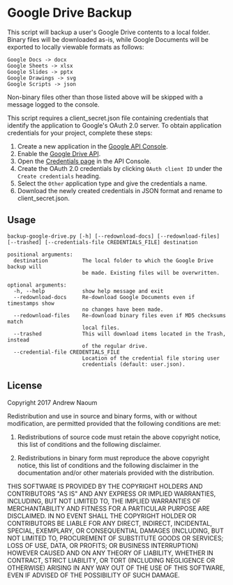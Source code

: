 # Google Drive Backup

This script will backup a user's Google Drive contents to a local folder. Binary files will be downloaded as-is, while Google Documents will be exported to locally viewable formats as follows:

```
Google Docs -> docx
Google Sheets -> xlsx
Google Slides -> pptx
Google Drawings -> svg
Google Scripts -> json
```

Non-binary files other than those listed above will be skipped with a message logged to the console.

This script requires a client_secret.json file containing credentials that identify the application to Google's OAuth 2.0 server. To obtain application credentials for your project, complete these steps:

1. Create a new application in the [Google API Console](https://console.developers.google.com).
2. Enable the [Google Drive API](https://console.developers.google.com/apis/library/drive.googleapis.com/).
3. Open the [Credentials page](https://console.developers.google.com/apis/credentials) in the API Console.
4. Create the OAuth 2.0 credentials by clicking `OAuth client ID` under the `Create credentials` heading.
5. Select the `Other` application type and give the credentials a name.
6. Download the newly created credentials in JSON format and rename to client_secret.json.

## Usage

```
backup-google-drive.py [-h] [--redownload-docs] [--redownload-files] [--trashed] [--credentials-file CREDENTIALS_FILE] destination

positional arguments:
  destination           The local folder to which the Google Drive backup will
                        be made. Existing files will be overwritten.

optional arguments:
  -h, --help            show help message and exit
  --redownload-docs     Re-download Google Documents even if timestamps show
                        no changes have been made.
  --redownload-files    Re-download binary files even if MD5 checksums match
                        local files.
  --trashed             This will download items located in the Trash, instead
                        of the regular drive.
  --credential-file CREDENTIALS_FILE
                        Location of the credential file storing user
                        credentials (default: user.json).
```

## License

Copyright 2017 Andrew Naoum

Redistribution and use in source and binary forms, with or without modification, are permitted provided that the following conditions are met:

1. Redistributions of source code must retain the above copyright notice, this list of conditions and the following disclaimer.

2. Redistributions in binary form must reproduce the above copyright notice, this list of conditions and the following disclaimer in the documentation and/or other materials provided with the distribution.

THIS SOFTWARE IS PROVIDED BY THE COPYRIGHT HOLDERS AND CONTRIBUTORS "AS IS" AND ANY EXPRESS OR IMPLIED WARRANTIES, INCLUDING, BUT NOT LIMITED TO, THE IMPLIED WARRANTIES OF MERCHANTABILITY AND FITNESS FOR A PARTICULAR PURPOSE ARE DISCLAIMED. IN NO EVENT SHALL THE COPYRIGHT HOLDER OR CONTRIBUTORS BE LIABLE FOR ANY DIRECT, INDIRECT, INCIDENTAL, SPECIAL, EXEMPLARY, OR CONSEQUENTIAL DAMAGES (INCLUDING, BUT NOT LIMITED TO, PROCUREMENT OF SUBSTITUTE GOODS OR SERVICES; LOSS OF USE, DATA, OR PROFITS; OR BUSINESS INTERRUPTION) HOWEVER CAUSED AND ON ANY THEORY OF LIABILITY, WHETHER IN CONTRACT, STRICT LIABILITY, OR TORT (INCLUDING NEGLIGENCE OR OTHERWISE) ARISING IN ANY WAY OUT OF THE USE OF THIS SOFTWARE, EVEN IF ADVISED OF THE POSSIBILITY OF SUCH DAMAGE.
